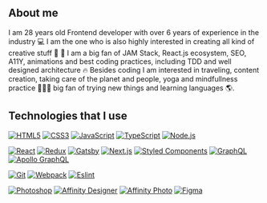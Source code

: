 ## About me

I am 28 years old Frontend developer with over 6 years of experience in the industry 💻
I am the one who is also highly interested in creating all kind of creative stuff 🎨 📸 I am a big fan of JAM Stack, React.js ecosystem, SEO, A11Y, animations and best coding practices, including TDD and well designed architecture 🔥
Besides coding I am interested in traveling, content creation, taking care of the planet and people, yoga and mindfullness practice 🧘🏼‍♂️ big fan of trying new things and learning languages 🌎.

## Technologies that I use

[![HTML5](https://img.shields.io/badge/-HTML5-E34F26?style=flat-square&logo=html5&logoColor=white&link=https://github.com/luksari/)](https://github.com/luksari/)
[![CSS3](https://img.shields.io/badge/-CSS3-1572B6?style=flat-square&logo=css3&link=https://github.com/luksari/)](https://github.com/luksari/)
[![JavaScript](https://img.shields.io/badge/-JavaScript-F7DF1E?style=flat-square&logo=javascript&logoColor=white&link=https://github.com/luksari/)](https://github.com/luksari/)
[![TypeScript](https://img.shields.io/badge/-TypeScript-007ACC?style=flat-square&logo=typescript&link=https://github.com/luksari/)](https://github.com/luksari/)
[![Node.js](https://img.shields.io/badge/-Node.js-339933?style=flat-square&logo=node.js&logoColor=white&link=https://github.com/luksari/)](https://github.com/luksari/)

[![React](https://img.shields.io/badge/-React-61DAFB?style=flat-square&logo=react&logoColor=white)](https://github.com/luksari/)
[![Redux](https://img.shields.io/badge/-Redux-764ABC?style=flat-square&logo=Redux&logoColor=white)](https://github.com/luksari/)
[![Gatsby](https://img.shields.io/badge/-Gatsby-purple?style=flat-square&logo=Gatsby&logoColor=white)](https://github.com/luksari/)
[![Next.js](https://img.shields.io/badge/-Next.js-black?style=flat-square&logo=Next.js&logoColor=white)](https://github.com/luksari/)
[![Styled Components](https://img.shields.io/badge/-StyledComponents-DB7093?style=flat-square&logo=Styled-Components&logoColor=white)](https://github.com/luksari/)
[![GraphQL](https://img.shields.io/badge/-GraphQL-E10098?style=flat-square&logo=graphql&link=https://github.com/luksari/)](https://github.com/luksari/)
[![Apollo GraphQL](https://img.shields.io/badge/-Apollo%20GraphQL-311C87?style=flat-square&logo=apollo-graphql&link=https://github.com/luksari/)](https://github.com/luksari/)

[![Git](https://img.shields.io/badge/-Git-F05032?style=flat-square&logo=git&logoColor=white&link=https://github.com/luksari/)](https://github.com/luksari/)
[![Webpack](https://img.shields.io/badge/-Webpack-blue?style=flat-square&logo=Webpack&logoColor=white)](https://github.com/luksari/)
[![Eslint](https://img.shields.io/badge/-Eslint-purple?style=flat-square&logo=Eslint&logoColor=white)](https://github.com/luksari/)

[![Photoshop](https://img.shields.io/badge/-Photoshop-26C9FF?style=flat-square&logo=adobe-photoshop&logoColor=white)](https://github.com/luksari/)
[![Affinity Designer](https://img.shields.io/badge/-Affinity_Designer-1B72BE?style=flat-square&logo=affinity-designer&logoColor=white)](https://github.com/luksari/)
[![Affinity Photo](https://img.shields.io/badge/-Affinity_Photo-7E4DD2?style=flat-square&logo=affinity-photo&logoColor=white)](https://github.com/luksari/)
[![Figma](https://img.shields.io/badge/-Figma-F24E1E?style=flat-square&logo=figma&logoColor=white)](https://github.com/luksari/)
